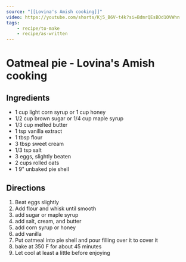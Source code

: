 ```yaml
---
source: "[[Lovina's Amish cooking]]"
video: https://youtube.com/shorts/Kj5_B6V-t4k?si=BdmrQEsBOd1OVWhn
tags:
    - recipe/to-make
    - recipe/as-written
---
```

# Oatmeal pie - Lovina's Amish cooking
## Ingredients
- 1 cup light corn syrup or 1 cup honey
- 1/2 cup brown sugar or 1/4 cup maple syrup
- 1/3 cup melted butter
- 1 tsp vanilla extract
- 1 tbsp flour
- 3 tbsp sweet cream
- 1/3 tsp salt
- 3 eggs, slightly beaten
- 2 cups rolled oats
- 1 9" unbaked pie shell
## Directions
1. Beat eggs slightly
2. Add flour and whisk until smooth
3. add sugar or maple syrup
4. add salt, cream, and butter
5. add corn syrup or honey
6. add vanilla
7. Put oatmeal into pie shell and pour filling over it to cover it
8. bake at 350 F for about 45 minutes
9. Let cool at least a little before enjoying
